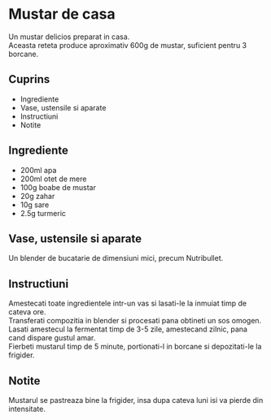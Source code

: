 # Mustar de casa

Un mustar delicios preparat in casa.  
Aceasta reteta produce aproximativ 600g de mustar, suficient pentru 3 borcane.

## Cuprins

- Ingrediente
- Vase, ustensile si aparate
- Instructiuni
- Notite

## Ingrediente

- 200ml apa
- 200ml otet de mere
- 100g boabe de mustar
- 20g zahar
- 10g sare
- 2.5g turmeric

## Vase, ustensile si aparate

Un blender de bucatarie de dimensiuni mici, precum Nutribullet.

## Instructiuni

Amestecati toate ingredientele intr-un vas si lasati-le la inmuiat timp de cateva ore.  
Transferati compozitia in blender si procesati pana obtineti un sos omogen.  
Lasati amestecul la fermentat timp de 3-5 zile, amestecand zilnic, pana cand dispare gustul amar.  
Fierbeti mustarul timp de 5 minute, portionati-l in borcane si depozitati-le la frigider.

## Notite

Mustarul se pastreaza bine la frigider, insa dupa cateva luni isi va pierde din intensitate.
